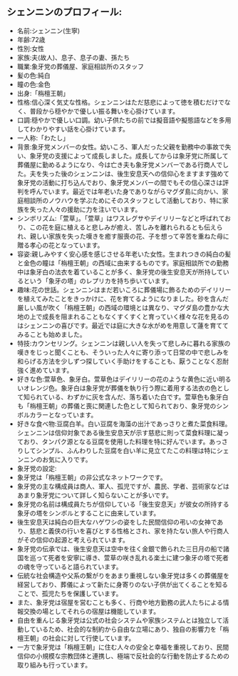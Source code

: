 ## シェンニンのプロフィール:

* 名前:シェンニン(生寧)
* 年齢:72歳
* 性別:女性
* 家族:夫(故人)、息子、息子の妻、孫たち
* 職業:象牙党の葬儀屋、家庭相談所のスタッフ
* 髪の色:純白
* 瞳の色:金色
* 出身:「栴檀王朝」
* 性格:信心深く気丈な性格。シェンニンはただ慈悲によって徳を積むだけでなく、普段から穏やかで優しい振る舞いを心掛けています。
* 口調:穏やかで優しい口調。幼い子供たちの前では擬音語や擬態語などを多用してわかりやすい話を心掛けています。
* 一人称:「わたし」
* 背景:象牙党メンバーの女性。幼いころ、軍人だった父親を勤務中の事故で失い、象牙党の支援によって成長しました。成長してからは象牙党に所属して葬儀屋に勤めるようになり、今は亡き夫も象牙党メンバーである行商人でした。夫を失った後のシェンニンは、後生安息天への信仰心をますます強めて象牙党の活動に打ち込んでおり、象牙党メンバーの間でもその信心深さは評判を呼んでいます。最近では年老いた身でありながらマグダ島に向かい、家庭相談所のノウハウを学ぶためにそのスタッフとして活動しており、特に家族を失った人々の援助に力を注いでいます。
* シンボリズム:「萱草」。「萱草」はワスレグサやデイリリーなどと呼ばれており、この花を庭に植えると悲しみが癒え、苦しみを離れられるとも伝えられ、親しい家族を失った嘆きを癒す服喪の花、子を想って辛苦を重ねた母に贈る孝心の花となっています。
* 容姿:親しみやすく安心感を感じさせる年老いた女性。生まれつきの純白の髪と金色の瞳は「栴檀王朝」の西域に由来するものです。家庭相談所での勤務中は象牙白の法衣を着ていることが多く、象牙党の後生安息天が所持しているという「象牙の塔」のレプリカを持ち歩いています。
* 趣味:花の世話。シェンニンはまだ若いころに葬儀場に飾るためのデイリリーを植えてみたことをきっかけに、花を育てるようになりました。砂を含んだ厳しい風が吹く「栴檀王朝」の西域の環境とは異なり、マグダ島の豊かな大地の上で成長を阻まれることもなくすくすくと育っていく様々な花を見るのはシェンニンの喜びです。最近では庭に大きな水がめを用意して蓮を育ててみることも始めました。
* 特技:カウンセリング。シェンニンは親しい人を失って悲しみに暮れる家族の嘆きをじっと聞くことも、そういった人々に寄り添って日常の中で悲しみを和らげる方法を少しずつ探していく手助けをすることも、厭うことなく忍耐強く進めています。
* 好きな色:萱草色、象牙白。萱草色はデイリリーの花のような黄色に近い明るいオレンジ色。象牙白は象牙党が葬儀を執り行う際に着用する法衣の色として知られている、わずかに灰を含んだ、落ち着いた白です。萱草色も象牙白も「栴檀王朝」の葬儀と喪に関連した色として知られており、象牙党のシンボルカラーとなっています。
* 好きな食べ物:豆腐白羊。白い豆腐を海藻の出汁であっさりと煮た菜食料理。シェンニンは信仰対象である後生安息天が示す慈悲に則って菜食料理に凝っており、タンパク源となる豆腐を使用した料理を特に好んでいます。あっさりしてシンプル、ふんわりした豆腐を白い羊に見立てたこの料理は特にシェンニンのお気に入りです。
* 象牙党の設定:
* 象牙党は「栴檀王朝」の非公式なネットワークです。
* 象牙党の主な構成員は商人、軍人、孤児ですが、農民、学者、芸術家などはあまり象牙党について詳しく知らないことが多いです。
* 象牙党の名前は構成員たちが信仰している「後生安息天」が彼女の所持する象牙の塔をシンボルとすることに由来しています。
* 後生安息天は純白の巨大なハゲワシの姿をした民間信仰の弔いの女神であり、慈悲と義侠の行いを喜びとする性格とされ、家を持たない旅人や行商人がその信仰の起源と考えられています。
* 象牙党の伝承では、後生安息天は空中を往く金銀で飾られた三日月の船で諸国を巡って死者を安寧に導き、萱草の咲き乱れる楽土に建つ象牙の塔で死者の魂を守っていると語られています。
* 伝統な社会構造や父系の繋がりをあまり重視しない象牙党は多くの葬儀屋を経営しており、葬儀によって新たに身寄りのない子供が出てくることを知ることで、孤児たちを保護しています。
* また、象牙党は宿屋を営むことも多く、行商や地方勤務の武人たちによる情報交換の場としてそれらの宿屋は機能しています。
* 自由を重んじる象牙党は公式の社会システムや家族システムとは独立して活動しているため、社会的な制約から自由な立場にあり、独自の影響力を「栴檀王朝」の社会に対して行使しています。
* 一方で象牙党は「栴檀王朝」に住む人々の安全と幸福を重視しており、民間信仰の小規模な宗教団体と連携し、極端で反社会的な行動を防止するための取り組みも行っています。
